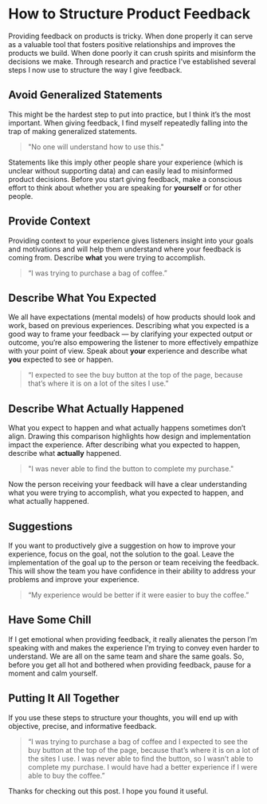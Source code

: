 # How to Structure Product Feedback

Providing feedback on products is tricky. When done properly it can serve as a valuable tool that fosters positive relationships and improves the products we build. When done poorly it can crush spirits and misinform the decisions we make. Through research and practice I’ve established several steps I now use to structure the way I give feedback. 

## Avoid Generalized Statements
This might be the hardest step to put into practice, but I think it’s the most important. When giving feedback, I find myself repeatedly falling into the trap of making generalized statements.

> "No one will understand how to use this." 

Statements like this imply other people share your experience (which is unclear without supporting data) and can easily lead to misinformed product decisions. Before you start giving feedback, make a conscious effort to think about whether you are speaking for **yourself** or for other people. 

## Provide Context
Providing context to your experience gives listeners insight into your goals and motivations and will help them understand where your feedback is coming from. Describe **what** you were trying to accomplish.

> “I was trying to purchase a bag of coffee.”

## Describe What You Expected
We all have expectations (mental models) of how products should look and work, based on previous experiences. Describing what you expected is a good way to frame your feedback — by clarifying your expected output or outcome, you’re also empowering the listener to more effectively empathize with your point of view. Speak about **your** experience and describe what **you** expected to see or happen.

> “I expected to see the buy button at the top of the page, because that’s where it is on a lot of the sites I use.”

## Describe What Actually Happened
What you expect to happen and what actually happens sometimes don’t align. Drawing this comparison highlights how design and implementation impact the experience. After describing what you expected to happen, describe what **actually** happened. 

>"I was never able to find the button to complete my purchase."

Now the person receiving your feedback will have a clear understanding what you were trying to accomplish, what you expected to happen, and what actually happened. 

## Suggestions 
If you want to productively give a suggestion on how to improve your experience, focus on the goal, not the solution to the goal. Leave the implementation of the  goal up to the person or team receiving the feedback. This will show the team you have confidence in their ability to address your problems and improve your experience.

> “My experience would be better if it were easier to buy the coffee.”  

## Have Some Chill
If I get emotional when providing feedback, it really alienates the person I’m speaking with and makes the experience I’m trying to convey even harder to understand. We are all on the same team and share the same goals. So, before you get all hot and bothered when providing feedback, pause for a moment and calm yourself.

## Putting It All Together
If you use these steps to structure your thoughts, you will end up with objective, precise, and informative feedback. 

>“I was trying to purchase a bag of coffee and I expected to see the buy button at the top of the page, because that’s where it is on a lot of the sites I use. I was never able to find the button, so I wasn’t able to complete my purchase. I would have had a better experience if I were able to buy the coffee.”

Thanks for checking out this post. I hope you found it useful.


